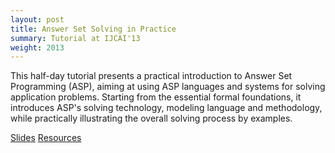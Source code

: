 ```yaml
---
layout: post
title: Answer Set Solving in Practice
summary: Tutorial at IJCAI'13
weight: 2013
---
```

This half-day tutorial presents a practical introduction to Answer Set Programming (ASP),
aiming at using ASP languages and systems for solving application problems.
Starting from the essential formal foundations,
it introduces ASP's solving technology, modeling language and methodology,
while practically illustrating the overall solving process by examples.

[Slides](http://www.cs.uni-potsdam.de/~torsten/ijcai13tutorial/asp.pdf) 
[Resources](http://www.cs.uni-potsdam.de/~torsten/ijcai13tutorial) 

